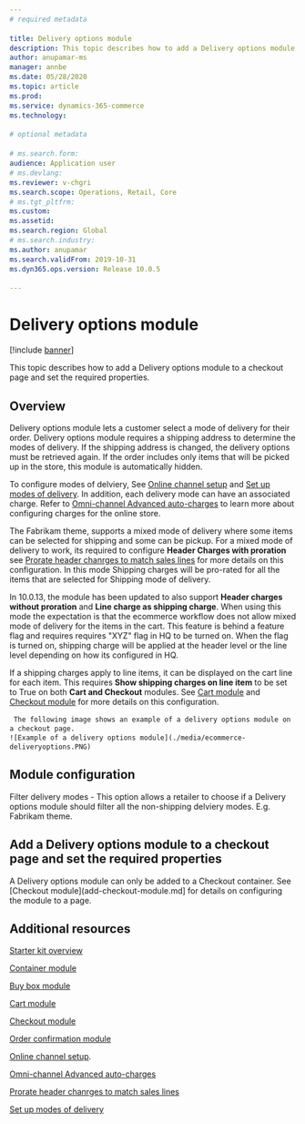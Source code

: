 ```yaml
---
# required metadata

title: Delivery options module
description: This topic describes how to add a Delivery options module to a checkout page and set the required properties.
author: anupamar-ms
manager: annbe
ms.date: 05/28/2020
ms.topic: article
ms.prod: 
ms.service: dynamics-365-commerce
ms.technology: 

# optional metadata

# ms.search.form: 
audience: Application user
# ms.devlang: 
ms.reviewer: v-chgri
ms.search.scope: Operations, Retail, Core
# ms.tgt_pltfrm: 
ms.custom: 
ms.assetid: 
ms.search.region: Global
# ms.search.industry: 
ms.author: anupamar
ms.search.validFrom: 2019-10-31
ms.dyn365.ops.version: Release 10.0.5

---
```


# Delivery options module


[!include [banner](includes/banner.md)]

This topic describes how to add a Delivery options  module to a checkout page and set the required properties.

## Overview

Delivery options module lets a customer select a mode of delivery for their order. Delivery options module requires a shipping address to determine the modes of delivery. If the shipping address is changed, the delivery options must be retrieved again. If the order includes only items that will be picked up in the store, this module is automatically hidden. 

To configure modes of delviery, See [Online channel setup](channel-setup-online.md) and [Set up modes of delivery](https://docs.microsoft.com/dynamicsax-2012/appuser-itpro/set-up-modes-of-delivery). In addition, each delivery mode can have an associated charge. Refer to [Omni-channel Advanced auto-charges](omni-auto-charges.md) to learn more about configuring charges for the online store.

The Fabrikam theme, supports a mixed mode of delivery where some items can be selected for shipping and some can be pickup. For a mixed mode of delivery to work, its required to configure **Header Charges with proration** see [Prorate header chanrges to match sales lines](pro-rate-charges-matching-lines.md) for more details on this configuration.  In this mode Shipping charges will be pro-rated for all the items that are selected for Shipping mode of delivery.

In 10.0.13, the module has been updated to also support **Header charges without proration** and **Line charge as shipping charge**. When using this mode the expectation is that the ecommerce workflow does not allow mixed mode of delivery for the items in the cart.  This feature is behind a feature flag and requires requires "XYZ" flag in HQ to be turned on. When the flag is turned on, shipping charge will be applied at the header level or the line level depending on how its configured in HQ. 

If a shipping charges apply to line items, it can be displayed on the cart line for each item. This requires **Show shipping charges on line item** to be set to True on both **Cart and Checkout** modules. See [Cart module](add-cart-module.md) and [Checkout module](add-checkout-module.md) for more details on this configuration.

     The following image shows an example of a delivery options module on a checkout page.
    ![Example of a delivery options module](./media/ecommerce-deliveryoptions.PNG)

## Module configuration
Filter delivery modes - This option allows a retailer to choose if a Delivery options module should filter all the non-shipping delviery modes. E.g. Fabrikam theme.

## Add a Delivery options module to a checkout page and set the required properties

A Delivery options module can only be added to a Checkout container. See [Checkout module](add-checkout-module.md] for details on configuring the module to a page.

## Additional resources

[Starter kit overview](starter-kit-overview.md)

[Container module](add-container-module.md)

[Buy box module](add-buy-box.md)

[Cart module](add-cart-module.md)

[Checkout module](add-checkout-module.md)

[Order confirmation module](order-confirmation-module.md)

[Online channel setup](channel-setup-online.md). 

[Omni-channel Advanced auto-charges](omni-auto-charges.md) 

[Prorate header chanrges to match sales lines](pro-rate-charges-matching-lines.md) 

[Set up modes of delivery](https://docs.microsoft.com/dynamicsax-2012/appuser-itpro/set-up-modes-of-delivery)

